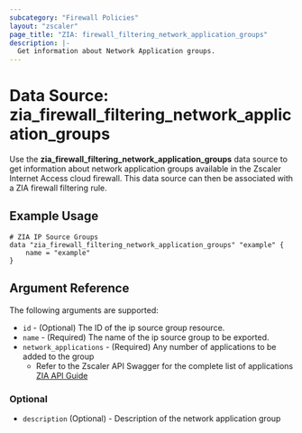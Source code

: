 ```yaml
---
subcategory: "Firewall Policies"
layout: "zscaler"
page_title: "ZIA: firewall_filtering_network_application_groups"
description: |-
  Get information about Network Application groups.
---
```



# Data Source: zia_firewall_filtering_network_application_groups

Use the **zia_firewall_filtering_network_application_groups** data source to get information about network application groups available in the Zscaler Internet Access cloud firewall. This data source can then be associated with a ZIA firewall filtering rule.

## Example Usage

```hcl
# ZIA IP Source Groups
data "zia_firewall_filtering_network_application_groups" "example" {
    name = "example"
}
```

## Argument Reference

The following arguments are supported:

* `id` - (Optional) The ID of the ip source group resource.
* `name` - (Required) The name of the ip source group to be exported.
* `network_applications` - (Required) Any number of applications to be added to the group
  * Refer to the Zscaler API Swagger for the complete list of applications [ZIA API Guide](https://help.zscaler.com/zia/firewall-policies#/networkApplicationGroups-get)

### Optional

* `description` (Optional) - Description of the network application group
